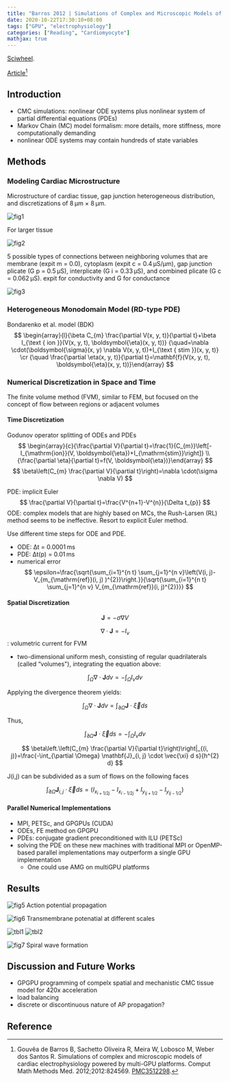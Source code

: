 ```yaml
---
title: "Barros 2012 | Simulations of Complex and Microscopic Models of Cardiac Electrophysiology Powered by Multi-GPU Platforms"
date: 2020-10-22T17:30:10+08:00
tags: ["GPU", "electrophysiology"]
categories: ["Reading", "Cardiomyocyte"]
mathjax: true
---
```


[Sciwheel](https://sciwheel.com/work/#/items/4891049).

[Article](https://www.ncbi.nlm.nih.gov/pmc/articles/PMC3512298/)[^Barros2012]

<!--more-->

## Introduction
* CMC simulations: nonlinear ODE systems plus nonlinear system of partial differential equations (PDEs)
* Markov Chain (MC) model formalism: more details, more stiffness, more computationally demanding
* nonlinear ODE systems may contain hundreds of state variables

## Methods

### Modeling Cardiac Microstructure

Microstructure of cardiac tissue, gap junction heterogeneous distribution, and discretizations of 8 μm × 8 μm.

![fig1](https://www.ncbi.nlm.nih.gov/pmc/articles/PMC3512298/bin/CMMM2012-824569.001.jpg)

For larger tissue

![fig2](https://www.ncbi.nlm.nih.gov/pmc/articles/PMC3512298/bin/CMMM2012-824569.002.jpg)

5 possible types of connections between neighboring volumes that are membrane (expit m = 0.0), cytoplasm (expit c = 0.4 μS/μm), gap junction plicate (G p = 0.5 μS), interplicate (G i = 0.33 μS), and combined plicate (G c = 0.062 μS).  expit for conductivity and G for conductance

![fig3](https://www.ncbi.nlm.nih.gov/pmc/articles/PMC3512298/bin/CMMM2012-824569.003.jpg)

### Heterogeneous Monodomain Model (RD-type PDE)

Bondarenko et al. model (BDK)
$$
\begin{array}{l}{\beta C_{m} \frac{\partial V(x, y, t)}{\partial t}+\beta I_{\text { ion }}(V(x, y, t), \boldsymbol{\eta}(x, y, t))} {\quad=\nabla \cdot(\boldsymbol{\sigma}(x, y) \nabla V(x, y, t))+I_{\text { stim }}(x, y, t)} \cr {\quad \frac{\partial \eta(x, y, t)}{\partial t}=\mathbf{f}(V(x, y, t), \boldsymbol{\eta}(x, y, t))}\end{array}
$$

### Numerical Discretization in Space and Time
The finite volume method (FVM), similar to FEM, but focused on the concept of flow between regions or adjacent volumes

#### Time Discretization

Godunov operator splitting of ODEs and PDEs
$$
\begin{array}{c}{\frac{\partial V}{\partial t}=\frac{1}{C_{m}}\left[-I_{\mathrm{ion}}(V, \boldsymbol{\eta})+I_{\mathrm{stim}}\right]} \\ {\frac{\partial \eta}{\partial t}=f(V, \boldsymbol{\eta})}\end{array}
$$
$$
\beta\left(C_{m} \frac{\partial V}{\partial t}\right)=\nabla \cdot(\sigma \nabla V)
$$

PDE: implicit Euler
$$
\frac{\partial V}{\partial t}=\frac{V^{n+1}-V^{n}}{\Delta t_{p}}
$$
ODE: complex models that are highly based on MCs, the Rush-Larsen (RL) method seems to be ineffective. Resort to explicit Euler method.

Use different time steps for ODE and PDE.
* ODE: Δt = 0.0001 ms
* PDE: Δt(p) = 0.01 ms
* numerical error
$$
\epsilon=\frac{\sqrt{\sum_{i=1}^{n t} \sum_{j=1}^{n v}\left(V(i, j)-V_{m_{\mathrm{ref}}(i, j) )^{2}}\right.}}{\sqrt{\sum_{i=1}^{n t} \sum_{j=1}^{n v} V_{m_{\mathrm{ref}}(i, j)^{2}}}}
$$

#### Spatial Discretization

$$\mathbf{J}=-\sigma \nabla V$$

$$\nabla \cdot \mathbf{J}=-I_{v}$$ : volumetric current for FVM

* two-dimensional uniform mesh, consisting of regular quadrilaterals (called “volumes"), integrating the equation above:

$$\int_{\Omega} \nabla \cdot \mathbf{J} d v=-\int_{\Omega} I_{v} d v$$

Applying the divergence theorem yields:

$$\int_{\Omega} \nabla \cdot \mathbf{J} d v=\int_{\partial \Omega} \mathbf{J} \cdot \vec{\xi} d s$$

Thus,

$$\int_{\partial \Omega} \mathbf{J} \cdot \vec{\xi} d s=-\int_{\Omega} I_{v} d v$$

$$
\beta\left.\left(C_{m} \frac{\partial V}{\partial t}\right)\right|_{(i, j)}=\frac{-\int_{\partial \Omega} \mathbf{J}_{i, j} \cdot \vec{\xi} d s}{h^{2} d}
$$

J(i,j) can be subdivided as a sum of flows on the following faces

$$\int_{\partial \Omega} \mathbf{J}_{i, j} \cdot \vec{\xi} d s=\left(I_{x_{i+1 / 2 j}}-I_{x_{i-1 / 2 j}}+I_{y_{i j+1 / 2}}-I_{y_{i j-1 / 2}}\right)$$

#### Parallel Numerical Implementations
* MPI, PETSc, and GPGPUs (CUDA)
* ODEs, FE method on GPGPU
* PDEs: conjugate gradient preconditioned with ILU (PETSc)
* solving the PDE on these new machines with traditional MPI or OpenMP-based parallel implementations may outperform a single GPU implementation
    * One could use AMG on multiGPU platforms

## Results

![fig5 Action potential propagation](https://www.ncbi.nlm.nih.gov/pmc/articles/PMC3512298/bin/CMMM2012-824569.005.jpg)

![fig6 Transmembrane potenatial at different scales](https://www.ncbi.nlm.nih.gov/pmc/articles/PMC3512298/bin/CMMM2012-824569.006.jpg)

![tbl1](https://user-images.githubusercontent.com/40054455/86616090-eb0bef80-bfe7-11ea-8088-6b6f5b8988e1.png)
![tbl2](https://user-images.githubusercontent.com/40054455/86616096-ecd5b300-bfe7-11ea-8d57-57c6da40b419.png)

![fig7 Spiral wave formation](https://www.ncbi.nlm.nih.gov/pmc/articles/PMC3512298/bin/CMMM2012-824569.007.jpg)

## Discussion and Future Works

* GPGPU programming of compelx spatial and mechanistic CMC tissue model for 420x acceleration
* load balancing
* discrete or discontinuous nature of AP propagation?

## Reference
[^Barros2012]: Gouvêa de Barros B, Sachetto Oliveira R, Meira W, Lobosco M, Weber dos Santos R. Simulations of complex and microscopic models of cardiac electrophysiology powered by multi-GPU platforms. Comput Math Methods Med. 2012;2012:824569. [PMC3512298](https://www.ncbi.nlm.nih.gov/pmc/articles/PMC3512298/).
